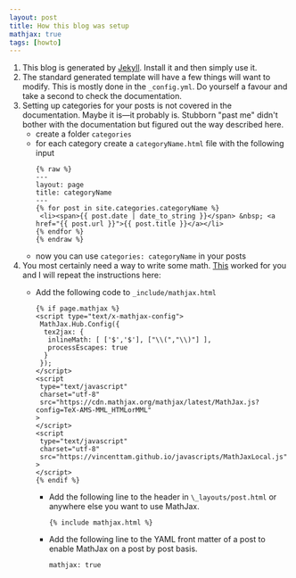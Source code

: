 ```yaml
---
layout: post
title: How this blog was setup
mathjax: true
tags: [howto]
---
```


1. This blog is generated by [Jekyll](https://jekyllrb.com/). Install it and then simply use it.
2. The standard generated template will have a few things will want to modify. This is mostly done in the `_config.yml`. Do yourself a favour and take a second to check the documentation.  
3. Setting up categories for your posts is not covered in the documentation. Maybe it is—it probably is. Stubborn "past me" didn't bother with the documentation but figured out the way described here.
    * create a folder `categories`
    * for each category create a  `categoryName.html` file with the following input
        ```
        {% raw %}
        ---
        layout: page
        title: categoryName
        ---
        {% for post in site.categories.categoryName %}
         <li><span>{{ post.date | date_to_string }}</span> &nbsp; <a href="{{ post.url }}">{{ post.title }}</a></li>
        {% endfor %}
        {% endraw %}
        ```
    * now you can use `categories: categoryName` in your posts
4. You most certainly need a way to write some math. [This](http://sgeos.github.io/github/jekyll/2016/08/21/adding_mathjax_to_a_jekyll_github_pages_blog.html) worked for you and I will repeat the instructions here:
    * Add the following code to `_include/mathjax.html` 
        ```
        {% if page.mathjax %}
        <script type="text/x-mathjax-config">
         MathJax.Hub.Config({
          tex2jax: {
           inlineMath: [ ['$','$'], ["\\(","\\)"] ],
           processEscapes: true
          }
         });
        </script>
        <script
         type="text/javascript"
         charset="utf-8"
         src="https://cdn.mathjax.org/mathjax/latest/MathJax.js?config=TeX-AMS-MML_HTMLorMML"
        >
        </script>
        <script
         type="text/javascript"
         charset="utf-8"
         src="https://vincenttam.github.io/javascripts/MathJaxLocal.js"
        >
        </script>
        {% endif %}
        ```

        * Add the following line to the header in `\_layouts/post.html` or anywhere else you want to use MathJax.  
            ```
            {% include mathjax.html %}
            ```

        * Add the following line to the YAML front matter of a post to enable MathJax on a post by post basis.
            ```
            mathjax: true
            ```



